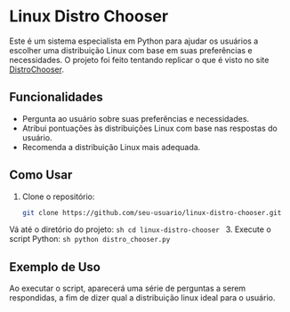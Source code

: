 # Linux Distro Chooser

Este é um sistema especialista em Python para ajudar os usuários a escolher uma distribuição Linux com base em suas preferências e necessidades. O projeto foi feito tentando replicar o que é visto no site [DistroChooser](https://distrochooser.de/).

## Funcionalidades

- Pergunta ao usuário sobre suas preferências e necessidades.
- Atribui pontuações às distribuições Linux com base nas respostas do usuário.
- Recomenda a distribuição Linux mais adequada.

## Como Usar

1. Clone o repositório:
    ```sh
    git clone https://github.com/seu-usuario/linux-distro-chooser.git
    ```
Vá até o diretório do projeto:
    ```sh
    cd linux-distro-chooser
    ```
3. Execute o script Python:
    ```sh
    python distro_chooser.py
    ```

## Exemplo de Uso

Ao executar o script, aparecerá uma série de perguntas a serem respondidas, a fim de dizer qual a distribuição linux ideal para o usuário.



